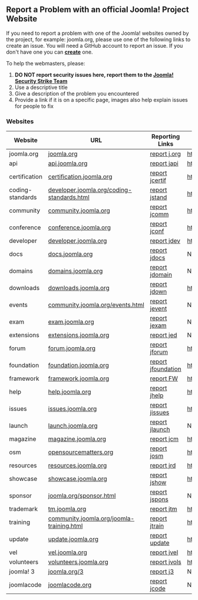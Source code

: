 ## Report a Problem with an official Joomla! Project Website

If you need to report a problem with one of the Joomla! websites owned by the project, for example: joomla.org, please use one of the following links to create an issue. You will need a GitHub account to report an issue. If you don't have one you can **[create](https://github.com/join)** one.

To help the webmasters, please:

1. **DO NOT report security issues here, report them to the [Joomla! Security Strike Team](https://developer.joomla.org/contact-security-team.html)**
2. Use a descriptive title
3. Give a description of the problem you encountered
4. Provide a link if it is on a specific page, images also help explain issues for people to fix

### Websites

Website | URL | Reporting Links | Repository
------- | ------ | ------ | ------
joomla.org | [joomla.org](https://www.joomla.org) | [report j.org](https://github.com/joomla/joomla-websites/issues/new?title=[jorg]%20) | https://github.com/joomla/joomla.org
api | [api.joomla.org](https://api.joomla.org) | [report japi](https://github.com/joomla/api.joomla.org/issues/new?title=[japi]%20) | https://github.com/joomla/api.joomla.org
certification | [certification.joomla.org](https://certification.joomla.org) | [report jcertif](https://github.com/joomla/certification.joomla.org/issues/new?title=[jcertif]%20) | https://github.com/joomla/certification.joomla.org
coding-standards | [developer.joomla.org/coding-standards.html](https://developer.joomla.org/coding-standards.html) | [report jstand](https://github.com/joomla/joomla-websites/issues/new?title=[jstand]%20) | https://github.com/joomla/coding-standards
community | [community.joomla.org](https://community.joomla.org) | [report jcomm](https://github.com/joomla/community.joomla.org/issues/new?title=[jcomm]%20) | https://github.com/joomla/community.joomla.org
conference | [conference.joomla.org](https://conference.joomla.org) | [report jconf](https://github.com/joomla/conference.joomla.org/issues/new?title=[jconf]%20) | https://github.com/joomla/conference.joomla.org
developer | [developer.joomla.org](https://developer.joomla.org) | [report jdev](https://github.com/joomla/developer.joomla.org/issues/new?title=[jdev]%20) | https://github.com/joomla/developer.joomla.org
docs | [docs.joomla.org](https://docs.joomla.org) | [report jdocs](https://github.com/joomla/joomla-websites/issues/new?title=[jdocs]%20) | N/A
domains | [domains.joomla.org](https://domains.joomla.org) | [report jdomain](https://github.com/joomla/joomla-websites/issues/new?title=[jdomain]%20) | N/A
downloads | [downloads.joomla.org](https://downloads.joomla.org) | [report jdown](https://github.com/joomla/downloads.joomla.org/issues/new?title=[jdown]%20) | https://github.com/joomla/downloads.joomla.org
events | [community.joomla.org/events.html](https://community.joomla.org/events.html) | [report jevent](https://github.com/joomla/community.joomla.org/issues/new?title=[jevent]%20) | N/A
exam | [exam.joomla.org](https://exam.joomla.org) | [report jexam](https://github.com/joomla/certification.joomla.org/issues/new?title=[jexam]%20) | N/A
extensions | [extensions.joomla.org](https://extensions.joomla.org) | [report jed](https://github.com/joomla/jed-issues/issues/new) | N/A
forum | [forum.joomla.org](https://forum.joomla.org) | [report jforum](https://github.com/joomla/forum.joomla.org/issues/new?title=[jforum]%20) | https://github.com/joomla/forum.joomla.org
foundation | [foundation.joomla.org](https://foundation.joomla.org) | [report jfoundation](https://github.com/joomla/foundation.joomla.org/issues/new?title=[jfoundation]%20) | https://github.com/joomla/foundation.joomla.org
framework | [framework.joomla.org](https://framework.joomla.org) | [report FW](https://github.com/joomla/framework.joomla.org/issues/new?title=[FW%20Site]&body=Please%20state%20the%20nature%20of%20your%20development%20emergency) | https://github.com/joomla/framework.joomla.org
help | [help.joomla.org](https://help.joomla.org) | [report jhelp](https://github.com/joomla/help.joomla.org/issues/new?title=[jhelp]%20) | https://github.com/joomla/help.joomla.org
issues | [issues.joomla.org](https://issues.joomla.org) | [report jissues](http://issues.joomla.org/tracker/jtracker) | https://github.com/joomla/jissues
launch | [launch.joomla.org](https://launch.joomla.org) | [report jlaunch](https://github.com/joomla/joomla-websites/issues/new?title=[jlaunch]%20) | N/A
magazine | [magazine.joomla.org](https://magazine.joomla.org) | [report jcm](https://github.com/joomla/magazine.joomla.org/issues/new?title=[jcm]%20) | https://github.com/joomla/magazine.joomla.org
osm | [opensourcematters.org](https://opensourcematters.org) | [report josm](https://github.com/joomla/opensourcematters.org/issues/new?title=[josm]%20) | https://github.com/joomla/opensourcematters.org
resources | [resources.joomla.org](https://resources.joomla.org) | [report jrd](https://github.com/joomla/resources.joomla.org/issues/new?title=[jrd]%20) | https://github.com/joomla/resources.joomla.org
showcase | [showcase.joomla.org](https://showcase.joomla.org) | [report jshow](https://github.com/joomla/showcases.joomla.org/issues/new?title=[jshow]%20) | https://github.com/joomla/showcase.joomla.org
sponsor | [joomla.org/sponsor.html](https://www.joomla.org/sponsor.html) | [report jspons](https://github.com/joomla/joomla-websites/issues/new?title=[jspons]%20) | N/A
trademark | [tm.joomla.org](https://tm.joomla.org) | [report jtm](https://github.com/joomla/tm.joomla.org/issues/new?title=[jtm]%20) | https://github.com/joomla/tm.joomla.org
training | [community.joomla.org/joomla-training.html](https://community.joomla.org/joomla-training.html) | [report jtrain](https://github.com/joomla/community.joomla.org/issues/new?title=[jtrain]%20) | https://github.com/joomla/community.joomla.org
update | [update.joomla.org](https://update.joomla.org) | [report update](https://github.com/joomla/update.joomla.org/issues/new?title=[update]%20) | https://github.com/joomla/update.joomla.org
vel | [vel.joomla.org](https://vel.joomla.org) | [report jvel](https://github.com/joomla/vel.joomla.org/issues/new?title=[jvel]%20) | https://github.com/joomla/vel.joomla.org
volunteers | [volunteers.joomla.org](https://volunteers.joomla.org) | [report jvols](https://github.com/joomla/volunteers.joomla.org/issues/new?title=[jvols]%20) | https://github.com/joomla/volunteers.joomla.org
joomla! 3 | [joomla.org/3](https://www.joomla.org/3) | [report j3](https://github.com/joomla/joomla-websites/issues/new?title=[j3]%20) | N/A
joomlacode | [joomlacode.org](http://joomlacode.org) | [report jcode](https://github.com/joomla/joomla-websites/issues/new?title=[jcode]%20) | N/A
